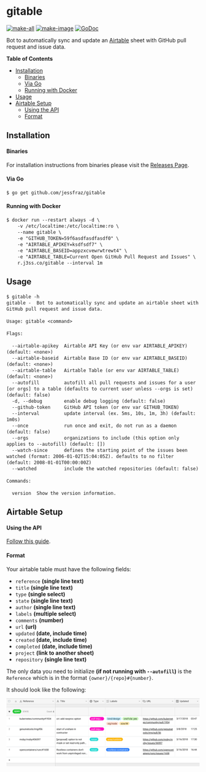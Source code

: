 # gitable

[![make-all](https://github.com/jessfraz/gitable/workflows/make%20all/badge.svg)](https://github.com/jessfraz/gitable/actions?query=workflow%3A%22make+all%22)
[![make-image](https://github.com/jessfraz/gitable/workflows/make%20image/badge.svg)](https://github.com/jessfraz/gitable/actions?query=workflow%3A%22make+image%22)
[![GoDoc](https://img.shields.io/badge/godoc-reference-5272B4.svg?style=for-the-badge)](https://godoc.org/github.com/jessfraz/gitable)

Bot to automatically sync and update an [Airtable](https://airtable.com) sheet with 
GitHub pull request and issue data.

**Table of Contents**

<!-- toc -->

- [Installation](#installation)
    + [Binaries](#binaries)
    + [Via Go](#via-go)
    + [Running with Docker](#running-with-docker)
- [Usage](#usage)
- [Airtable Setup](#airtable-setup)
    + [Using the API](#using-the-api)
    + [Format](#format)

<!-- tocstop -->

## Installation


#### Binaries

For installation instructions from binaries please visit the [Releases Page](https://github.com/jessfraz/gitable/releases).

#### Via Go

```console
$ go get github.com/jessfraz/gitable
```

#### Running with Docker

```console
$ docker run --restart always -d \
    -v /etc/localtime:/etc/localtime:ro \
    --name gitable \
    -e "GITHUB_TOKEN=59f6asdfasdfasdf0" \
    -e "AIRTABLE_APIKEY=ksdfsdf7" \
    -e "AIRTABLE_BASEID=appzxcvewrwtrewt4" \
    -e "AIRTABLE_TABLE=Current Open GitHub Pull Request and Issues" \
    r.j3ss.co/gitable --interval 1m
```

## Usage

```console
$ gitable -h
gitable -  Bot to automatically sync and update an airtable sheet with GitHub pull request and issue data.

Usage: gitable <command>

Flags:

  --airtable-apikey  Airtable API Key (or env var AIRTABLE_APIKEY) (default: <none>)
  --airtable-baseid  Airtable Base ID (or env var AIRTABLE_BASEID) (default: <none>)
  --airtable-table   Airtable Table (or env var AIRTABLE_TABLE) (default: <none>)
  --autofill         autofill all pull requests and issues for a user [or orgs] to a table (defaults to current user unless --orgs is set) (default: false)
  -d, --debug        enable debug logging (default: false)
  --github-token     GitHub API token (or env var GITHUB_TOKEN)
  --interval         update interval (ex. 5ms, 10s, 1m, 3h) (default: 1m0s)
  --once             run once and exit, do not run as a daemon (default: false)
  --orgs             organizations to include (this option only applies to --autofill) (default: [])
  --watch-since      defines the starting point of the issues been watched (format: 2006-01-02T15:04:05Z). defaults to no filter (default: 2008-01-01T00:00:00Z)
  --watched          include the watched repositories (default: false)

Commands:

  version  Show the version information.
```

## Airtable Setup 

#### Using the API

[Follow this guide](https://help.grow.com/hc/en-us/articles/360015095834-Airtable).

#### Format

Your airtable table must have the following fields: 

- `reference` **(single line text)**
- `title` **(single line text)** 
- `type` **(single select)**
- `state` **(single line text)**
- `author` **(single line text)**
- `labels` **(multiple select)**
- `comments` **(number)**
- `url` **(url)**
- `updated` **(date, include time)**
- `created` **(date, include  time)**
- `completed` **(date, include time)**
- `project` **(link to another sheet)**
- `repository` **(single line text)**

The only data you need to initialize **(if not running with `--autofill`)** 
is the `Reference` which is in the format
`{owner}/{repo}#{number}`.

It should look like the following:

![airtable.png](airtable.png)
